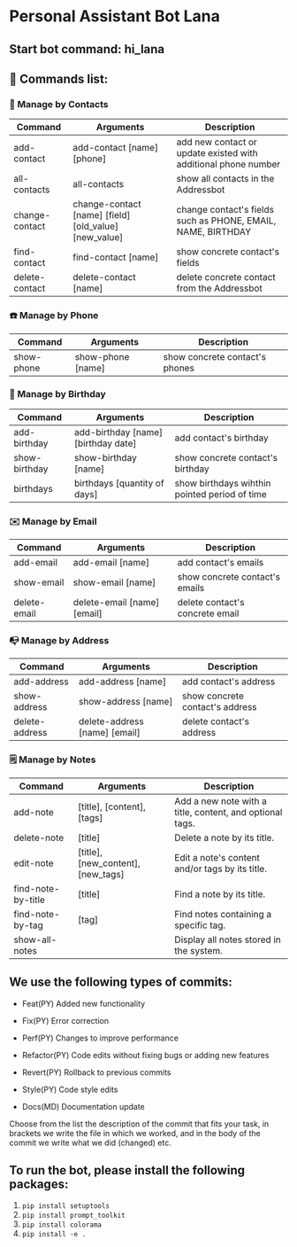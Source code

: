 # Personal Assistant Bot Lana

## Start bot command: hi_lana

## 📴 Commands list:

### 🙍 Manage by Contacts

| Command        | Arguments                                             | Description                                                    |
| -------------- | ----------------------------------------------------- | -------------------------------------------------------------- |
| add-contact    | add-contact [name] [phone]                            | add new contact or update existed with additional phone number |
| all-contacts   | all-contacts                                          | show all contacts in the Addressbot                            |
| change-contact | change-contact [name] [field] [old_value] [new_value] | change contact's fields such as PHONE, EMAIL, NAME, BIRTHDAY   |
| find-contact   | find-contact [name]                                   | show concrete contact's fields                                 |
| delete-contact | delete-contact [name]                                 | delete concrete contact from the Addressbot                    |

### ☎️ Manage by Phone

| Command    | Arguments         | Description                    |
| ---------- | ----------------- | ------------------------------ |
| show-phone | show-phone [name] | show concrete contact's phones |

### 🎂 Manage by Birthday

| Command       | Arguments                           | Description                                   |
| ------------- | ----------------------------------- | --------------------------------------------- |
| add-birthday  | add-birthday [name] [birthday date] | add contact's birthday                        |
| show-birthday | show-birthday [name]                | show concrete contact's birthday              |
| birthdays     | birthdays [quantity of days]        | show birthdays wihthin pointed period of time |

### ✉️ Manage by Email

| Command      | Arguments                   | Description                     |
| ------------ | --------------------------- | ------------------------------- |
| add-email    | add-email [name]            | add contact's emails            |
| show-email   | show-email [name]           | show concrete contact's emails  |
| delete-email | delete-email [name] [email] | delete contact's concrete email |

### 📭 Manage by Address

| Command        | Arguments                     | Description                     |
| -------------- | ----------------------------- | ------------------------------- |
| add-address    | add-address [name]            | add contact's address           |
| show-address   | show-address [name]           | show concrete contact's address |
| delete-address | delete-address [name] [email] | delete contact's address        |

### 🗒️ Manage by Notes

| Command            | Arguments                          | Description                                              |
| ------------------ | ---------------------------------- | -------------------------------------------------------- |
| add-note           | [title], [content], [tags]         | Add a new note with a title, content, and optional tags. |
| delete-note        | [title]                            | Delete a note by its title.                              |
| edit-note          | [title], [new_content], [new_tags] | Edit a note's content and/or tags by its title.          |
| find-note-by-title | [title]                            | Find a note by its title.                                |
| find-note-by-tag   | [tag]                              | Find notes containing a specific tag.                    |
| show-all-notes     |                                    | Display all notes stored in the system.                  |

## We use the following types of commits:

- Feat(PY) Added new functionality

- Fix(PY) Error correction

- Perf(PY) Changes to improve performance

- Refactor(PY) Code edits without fixing bugs or adding new features

- Revert(PY) Rollback to previous commits

- Style(PY) Code style edits

- Docs(MD) Documentation update

Choose from the list the description of the commit that fits your task, in brackets we write the file in which we worked, and in the body of the commit we write what we did (changed) etc.

## To run the bot, please install the following packages:

1. `pip install setuptools`
2. `pip install prompt_toolkit`
3. `pip install colorama`
4. `pip install -e .`
